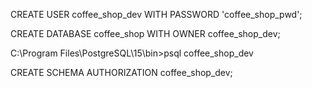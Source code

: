 CREATE USER coffee_shop_dev WITH PASSWORD 'coffee_shop_pwd';

CREATE DATABASE coffee_shop WITH OWNER coffee_shop_dev;

C:\Program Files\PostgreSQL\15\bin>psql coffee_shop_dev

CREATE SCHEMA AUTHORIZATION coffee_shop_dev;